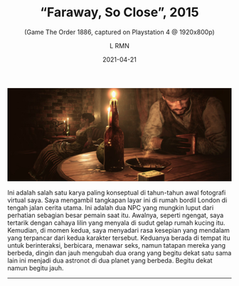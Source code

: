 ﻿---
layout: Post
title:   “Faraway, So Close”, 2015
subtitle: (Game The Order 1886, captured on Playstation 4 @ 1920x800p)
author: L RMN
date: 2021-04-21
useHeaderImage: true
headerImage: /img/in-post/images/theorder1886.jpg
headerMask: rgb(14, 21, 5, .2)
permalinkPattern: /post/:year/:month/:day/:slug/
tags:
  - Personal Best
---

![Faraway, So Close](/img/in-post/images/theorder1886.jpg)

Ini adalah salah satu karya paling konseptual di tahun-tahun awal fotografi virtual saya. Saya mengambil tangkapan layar ini di rumah bordil London di tengah jalan cerita utama. Ini adalah dua NPC yang mungkin luput dari perhatian sebagian besar pemain saat itu. Awalnya, seperti ngengat, saya tertarik dengan cahaya lilin yang menyala di sudut gelap rumah kucing itu. Kemudian, di momen kedua, saya menyadari rasa kesepian yang mendalam yang terpancar dari kedua karakter tersebut. Keduanya berada di tempat itu untuk berinteraksi, berbicara, menawar seks, namun tatapan mereka yang berbeda, dingin dan jauh mengubah dua orang yang begitu dekat satu sama lain ini menjadi dua astronot di dua planet yang berbeda. Begitu dekat namun begitu jauh.

---
